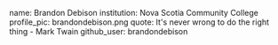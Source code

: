 name: Brandon Debison
institution: Nova Scotia Community College
profile_pic: brandondebison.png 
quote: It's never wrong to do the right thing - Mark Twain
github_user: brandondebison


